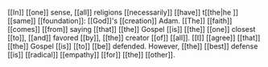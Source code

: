 
[[In]] [[one]] sense, [[all]] religions [[necessarily]] [[have]] t[[the|he ]][[same]] [[foundation]]: [[God]]'s [[creation]] Adam. [[The]] [[faith]] [[comes]] [[from]] saying [[that]] [[the]] Gospel [[is]] [[the]] [[one]] closest [[to]], [[and]] favored [[by]], [[the]] creator [[of]] [[all]]. [[I]] [[agree]] [[that]] [[the]] Gospel [[is]] [[to]] [[be]] defended. However, [[the]] [[best]] defense [[is]] [[radical]] [[empathy]] [[for]] [[the]] [[other]]. 
